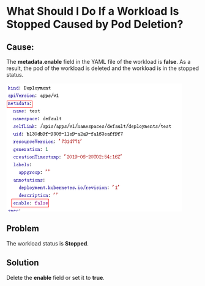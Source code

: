 # What Should I Do If a Workload Is Stopped Caused by Pod Deletion?<a name="cce_faq_00012"></a>

## Cause:<a name="en-us_topic_0242566256_section119544513389"></a>

The  **metadata.enable**  field in the YAML file of the workload is  **false**. As a result, the pod of the workload is deleted and the workload is in the stopped status.

![](figures/metadata-enable.png)

## Problem<a name="en-us_topic_0242566256_section1987919184112"></a>

The workload status is  **Stopped**.

## Solution<a name="en-us_topic_0242566256_section3431151713415"></a>

Delete the  **enable**  field or set it to  **true**.

